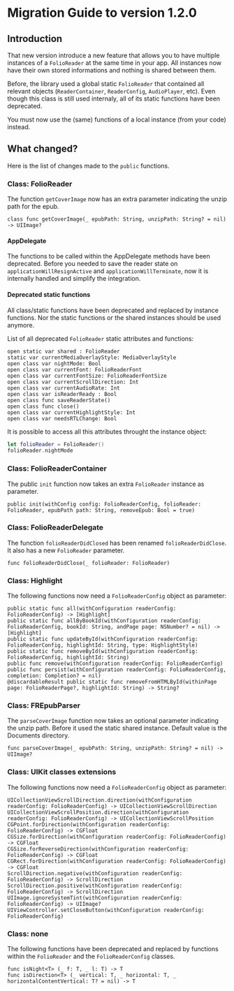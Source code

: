 # Migration Guide to version 1.2.0

## Introduction

That new version introduce a new feature that allows you to have multiple instances of a `FolioReader` at the same time in your app.
All instances now have their own stored informations and nothing is shared between them.

Before, the library used a global static `FolioReader` that contained all relevant objects (`ReaderContainer`, `ReaderConfig`, `AudioPlayer`, etc).
Even though this class is still used internaly, all of its static functions have been deprecated.

You must now use the (same) functions of a local instance (from your code) instead.

## What changed?

Here is the list of changes made to the `public` functions.

### Class: FolioReader

The function `getCoverImage` now has an extra parameter indicating the unzip path for the epub.

```
class func getCoverImage(_ epubPath: String, unzipPath: String? = nil) -> UIImage?
```

#### AppDelegate

The functions to be called within the AppDelegate methods have been deprecated.
Before you needed to save the reader state on `applicationWillResignActive` and `applicationWillTerminate`, now it is internally handled and simplify the integration.

#### Deprecated static functions

All class/static functions have been deprecated and replaced by instance functions. Nor the static functions or the shared instances should be used anymore.

List of all deprecated `FolioReader` static attributes and functions:

```
open static var shared : FolioReader
static var currentMediaOverlayStyle: MediaOverlayStyle
open class var nightMode: Bool
open class var currentFont: FolioReaderFont
open class var currentFontSize: FolioReaderFontSize
open class var currentScrollDirection: Int
open class var currentAudioRate: Int
open class var isReaderReady : Bool
open class func saveReaderState()
open class func close()
open class var currentHighlightStyle: Int
open class var needsRTLChange: Bool
```

It is possible to access all this attributes throught the instance object:
```swift
let folioReader = FolioReader()
folioReader.nightMode
``` 

### Class: FolioReaderContainer

The public `init` function now takes an extra `FolioReader` instance as parameter.

```
public init(withConfig config: FolioReaderConfig, folioReader: FolioReader, epubPath path: String, removeEpub: Bool = true)
```

### Class: FolioReaderDelegate

The function `folioReaderDidClosed` has been renamed `folioReaderDidClose`.
It also has a new `FolioReader` parameter.

```
func folioReaderDidClose(_ folioReader: FolioReader)
```

### Class: Highlight

The following functions now need a `FolioReaderConfig` object as parameter:

```
public static func all(withConfiguration readerConfig: FolioReaderConfig) -> [Highlight]
public static func allByBookId(withConfiguration readerConfig: FolioReaderConfig, bookId: String, andPage page: NSNumber? = nil) -> [Highlight]
public static func updateById(withConfiguration readerConfig: FolioReaderConfig, highlightId: String, type: HighlightStyle)
public static func removeById(withConfiguration readerConfig: FolioReaderConfig, highlightId: String)
public func remove(withConfiguration readerConfig: FolioReaderConfig)
public func persist(withConfiguration readerConfig: FolioReaderConfig, completion: Completion? = nil)
@discardableResult public static func removeFromHTMLById(withinPage page: FolioReaderPage?, highlightId: String) -> String?
```

### Class: FREpubParser

The `parseCoverImage` function now takes an optional parameter indicating the unzip path.
Before it used the static shared instance. 
Default value is the Documents directory.

```
func parseCoverImage(_ epubPath: String, unzipPath: String? = nil) -> UIImage?
```

### Class: UIKit classes extensions

The following functions now need a `FolioReaderConfig` object as parameter:

```
UICollectionViewScrollDirection.direction(withConfiguration readerConfig: FolioReaderConfig) -> UICollectionViewScrollDirection
UICollectionViewScrollPosition.direction(withConfiguration readerConfig: FolioReaderConfig) -> UICollectionViewScrollPosition
CGPoint.forDirection(withConfiguration readerConfig: FolioReaderConfig) -> CGFloat
CGSize.forDirection(withConfiguration readerConfig: FolioReaderConfig) -> CGFloat
CGSize.forReverseDirection(withConfiguration readerConfig: FolioReaderConfig) -> CGFloat
CGRect.forDirection(withConfiguration readerConfig: FolioReaderConfig) -> CGFloat
ScrollDirection.negative(withConfiguration readerConfig: FolioReaderConfig) -> ScrollDirection
ScrollDirection.positive(withConfiguration readerConfig: FolioReaderConfig) -> ScrollDirection
UIImage.ignoreSystemTint(withConfiguration readerConfig: FolioReaderConfig) -> UIImage?
UIViewController.setCloseButton(withConfiguration readerConfig: FolioReaderConfig)
```

### Class: none

The following functions have been deprecated and replaced by functions within the `FolioReader` and the `FolioReaderConfig` classes.

```
func isNight<T> (_ f: T, _ l: T) -> T
func isDirection<T> (_ vertical: T, _ horizontal: T, _ horizontalContentVertical: T? = nil) -> T
```
